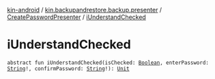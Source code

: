 [kin-android](../../index.md) / [kin.backupandrestore.backup.presenter](../index.md) / [CreatePasswordPresenter](index.md) / [iUnderstandChecked](./i-understand-checked.md)

# iUnderstandChecked

`abstract fun iUnderstandChecked(isChecked: `[`Boolean`](https://kotlinlang.org/api/latest/jvm/stdlib/kotlin/-boolean/index.html)`, enterPassword: `[`String`](https://kotlinlang.org/api/latest/jvm/stdlib/kotlin/-string/index.html)`!, confirmPassword: `[`String`](https://kotlinlang.org/api/latest/jvm/stdlib/kotlin/-string/index.html)`!): `[`Unit`](https://kotlinlang.org/api/latest/jvm/stdlib/kotlin/-unit/index.html)
